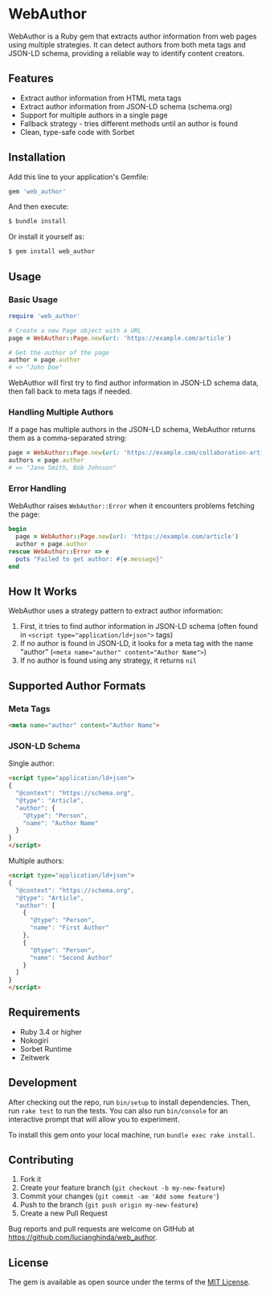 # WebAuthor

WebAuthor is a Ruby gem that extracts author information from web pages using multiple strategies. It can detect authors from both meta tags and JSON-LD schema, providing a reliable way to identify content creators.

## Features

- Extract author information from HTML meta tags
- Extract author information from JSON-LD schema (schema.org)
- Support for multiple authors in a single page
- Fallback strategy - tries different methods until an author is found
- Clean, type-safe code with Sorbet

## Installation

Add this line to your application's Gemfile:

```ruby
gem 'web_author'
```

And then execute:

```bash
$ bundle install
```

Or install it yourself as:

```bash
$ gem install web_author
```

## Usage

### Basic Usage

```ruby
require 'web_author'

# Create a new Page object with a URL
page = WebAuthor::Page.new(url: 'https://example.com/article')

# Get the author of the page
author = page.author
# => "John Doe"
```

WebAuthor will first try to find author information in JSON-LD schema data, then fall back to meta tags if needed.

### Handling Multiple Authors

If a page has multiple authors in the JSON-LD schema, WebAuthor returns them as a comma-separated string:

```ruby
page = WebAuthor::Page.new(url: 'https://example.com/collaboration-article')
authors = page.author
# => "Jane Smith, Bob Johnson"
```

### Error Handling

WebAuthor raises `WebAuthor::Error` when it encounters problems fetching the page:

```ruby
begin
  page = WebAuthor::Page.new(url: 'https://example.com/article')
  author = page.author
rescue WebAuthor::Error => e
  puts "Failed to get author: #{e.message}"
end
```

## How It Works

WebAuthor uses a strategy pattern to extract author information:

1. First, it tries to find author information in JSON-LD schema (often found in `<script type="application/ld+json">` tags)
2. If no author is found in JSON-LD, it looks for a meta tag with the name "author" (`<meta name="author" content="Author Name">`)
3. If no author is found using any strategy, it returns `nil`

## Supported Author Formats

### Meta Tags

```html
<meta name="author" content="Author Name">
```

### JSON-LD Schema

Single author:
```html
<script type="application/ld+json">
{
  "@context": "https://schema.org",
  "@type": "Article",
  "author": {
    "@type": "Person",
    "name": "Author Name"
  }
}
</script>
```

Multiple authors:
```html
<script type="application/ld+json">
{
  "@context": "https://schema.org",
  "@type": "Article",
  "author": [
    {
      "@type": "Person",
      "name": "First Author"
    },
    {
      "@type": "Person",
      "name": "Second Author"
    }
  ]
}
</script>
```

## Requirements

- Ruby 3.4 or higher
- Nokogiri
- Sorbet Runtime
- Zeitwerk

## Development

After checking out the repo, run `bin/setup` to install dependencies. Then, run `rake test` to run the tests. You can also run `bin/console` for an interactive prompt that will allow you to experiment.

To install this gem onto your local machine, run `bundle exec rake install`.

## Contributing

1. Fork it
2. Create your feature branch (`git checkout -b my-new-feature`)
3. Commit your changes (`git commit -am 'Add some feature'`)
4. Push to the branch (`git push origin my-new-feature`)
5. Create a new Pull Request

Bug reports and pull requests are welcome on GitHub at https://github.com/lucianghinda/web_author.

## License

The gem is available as open source under the terms of the [MIT License](https://opensource.org/licenses/MIT).